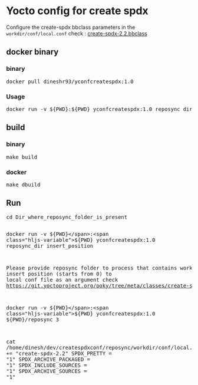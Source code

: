 <h1 id="yocto-config-for-create-spdx">Yocto config for create spdx</h1>

Configure the create-spdx bbclass parameters in the `workdir/conf/local.conf` 
check : [create-spdx-2.2.bbclass](https://git.yoctoproject.org/poky/tree/meta/classes/create-spdx-2.2.bbclass)

<h2 id="build">docker binary</h2>
<h3 id="binary">binary</h3>
<pre class="codeblock language-sh">docker pull dineshr93/yconfcreatespdx:1.0</pre>
<h3 id="binary">Usage</h3>
<pre class="codeblock language-sh">docker run -v ${PWD}:${PWD} yconfcreatespdx:1.0 reposync_dir insert_position</pre>


<h2 id="build">build</h2>
<h3 id="binary">binary</h3>
<pre class="codeblock language-sh">make build
</pre>
<h3 id="docker">docker</h3>
<pre class="codeblock language-sh">make dbuild
</pre>
<h2 id="run">Run</h2>
<pre class="codeblock language-sh">
<span class="hljs-built_in">cd</span> Dir_where_reposync_folder_is_present
 
docker run -v <span class="hljs-variable">${PWD}</span>:<span class="hljs-variable">${PWD}</span> yconfcreatespdx:1.0 reposync_dir insert_position

Please provide reposync folder to process that contains workdir , insert position (starts from 0) to <span class="hljs-built_in">local</span> conf file as an argument
check https://git.yoctoproject.org/poky/tree/meta/classes/create-spdx-2.2.bbclass


docker run -v <span class="hljs-variable">${PWD}</span>:<span class="hljs-variable">${PWD}</span> yconfcreatespdx:1.0 <span class="hljs-variable">${PWD}</span>/reposync 3

<span class="hljs-built_in">cat</span> /home/dinesh/dev/createspdxconf/reposync/workdir/conf/local.conf
INHERIT += <span class="hljs-string">&quot;create-spdx-2.2&quot;</span>
SPDX_PRETTY = <span class="hljs-string">&quot;1&quot;</span>
SPDX_ARCHIVE_PACKAGED = <span class="hljs-string">&quot;1&quot;</span>
SPDX_INCLUDE_SOURCES = <span class="hljs-string">&quot;1&quot;</span>
SPDX_ARCHIVE_SOURCES = <span class="hljs-string">&quot;1&quot;</span>
</pre>

